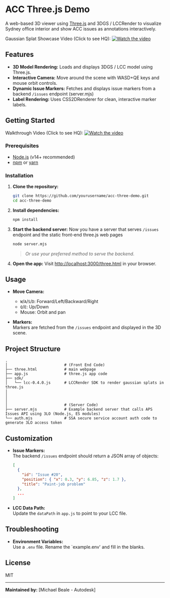 # ACC Three.js Demo

A web-based 3D viewer using [Three.js](https://threejs.org/) and 3DGS / LCCRender to visualize Sydney office interior and show ACC issues as annotations interactively.

Gaussian Splat Showcase Video (Click to see HQ):
[![Watch the video](https://github.com/user-attachments/assets/bd3458b0-1b81-4836-83e3-5e994b7cb176)](https://devcon2023.s3.us-west-2.amazonaws.com/img/3DGS-showcase1080p.mp4)


## Features

- **3D Model Rendering:** Loads and displays 3DGS / LCC model using Three.js.
- **Interactive Camera:** Move around the scene with WASD+QE keys and mouse orbit controls.
- **Dynamic Issue Markers:** Fetches and displays issue markers from a backend `/issues` endpoint (server.mjs)
- **Label Rendering:** Uses CSS2DRenderer for clean, interactive marker labels.

## Getting Started

Walkthrough Video (Click to see HQ):
[![Watch the video](https://github.com/user-attachments/assets/c343bc56-8888-4b4c-b85c-5029cfa1b3e9)](https://devcon2023.s3.us-west-2.amazonaws.com/img/xgrids-code-walkthrough.mp4)


### Prerequisites

- [Node.js](https://nodejs.org/) (v14+ recommended)
- [npm](https://www.npmjs.com/) or [yarn](https://yarnpkg.com/)

### Installation

1. **Clone the repository:**
   ```sh
   git clone https://github.com/yourusername/acc-three-demo.git
   cd acc-three-demo
   ```

2. **Install dependencies:**
   ```sh
   npm install
   ```

3. **Start the backend server:**
   Now you have a server that serves `/issues` endpoint and the static front-end three.js web pages
   ```sh
   node server.mjs
   ```
   > _Or use your preferred method to serve the backend._

4. **Open the app:**
   Visit [http://localhost:3000/three.html](http://localhost:3000/three.html) in your browser.

## Usage

- **Move Camera:**  
  - `W`/`A`/`S`/`D`: Forward/Left/Backward/Right  
  - `Q`/`E`: Up/Down  
  - Mouse: Orbit and pan

- **Markers:**  
  Markers are fetched from the `/issues` endpoint and displayed in the 3D scene.

## Project Structure

```
.
│                         # (Front End Code)
├── three.html            # main webpage
├── app.js                # three.js app code 
├── sdk/
│   └── lcc-0.4.0.js      # LCCRender SDK to render gaussian splats in three.js
│
│
│
│                         # (Server Code)
├── server.mjs            # Example backend server that calls APS Issues API using 3LO (Node.js, ES modules)
└── auth.mjs              # SSA secure service account auth code to generate 3LO access token
```

## Customization

- **Issue Markers:**  
  The backend `/issues` endpoint should return a JSON array of objects:
  ```json
  [
    {
      "id": "Issue #20",
      "position": { "x": 0.3, "y": 6.85, "z": 1.7 },
      "title": "Paint-job problem"
    },
    ...
  ]
  ```

- **LCC Data Path:**  
  Update the `dataPath` in `app.js` to point to your LCC file.

## Troubleshooting

- **Environment Variables:**  
  Use a `.env` file.  Rename the `example.env' and fill in the blanks.

## License

MIT

---

**Maintained by:** [Michael Beale - Autodesk] 
